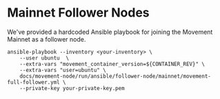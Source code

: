 # Mainnet Follower Nodes
We've provided a hardcoded Ansible playbook for joining the Movement Mainnet as a follower node. 

```shell
ansible-playbook --inventory <your-inventory> \
    --user ubuntu  \
    --extra-vars "movement_container_version=${CONTAINER_REV}" \
    --extra-vars "user=ubuntu" \
    docs/movement-node/run/ansible/follower-node/mainnet/movement-full-follower.yml \
    --private-key your-private-key.pem
```